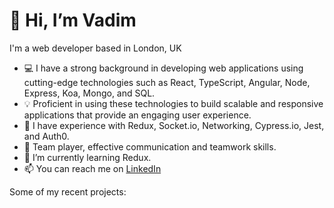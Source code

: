 # 👋 Hi, I’m Vadim
I'm a web developer based in London, UK
- 💻 I have a strong background in developing web applications using cutting-edge technologies such as React, TypeScript, Angular, Node, Express, Koa, Mongo, and SQL.
- 💡 Proficient in using these technologies to build scalable and responsive applications that provide an engaging user experience.
- 🔨 I have experience with Redux, Socket.io, Networking, Cypress.io, Jest, and Auth0.
- 🤝 Team player, effective communication and teamwork skills.
- 🌱 I’m currently learning Redux.
- 📫 You can reach me on [LinkedIn](https://www.linkedin.com/in/vadim-nest/)

Some of my recent projects:


<!---
vadim-nest/vadim-nest is a ✨ special ✨ repository because its `README.md` (this file) appears on your GitHub profile.
You can click the Preview link to take a look at your changes.
--->

